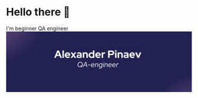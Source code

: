 # Hello there 👋
I'm beginner QA engineer
![logo](https://github.com/baubaffi/baubaffi/blob/main/assets/name_logo.png)